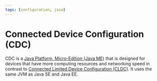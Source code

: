 ```yaml
---
tags: [configuration, java]
---
```


# Connected Device Configuration (CDC)

CDC is a [Java Platform, Micro-Edition (Java ME)](202407242222.md) that is
designed for devices that have more computing resources and networking speed in
contrast to [Connected Limited Device Configuration (CLDC)](202407242227.md). It
uses the same JVM as Java SE and Java EE.
